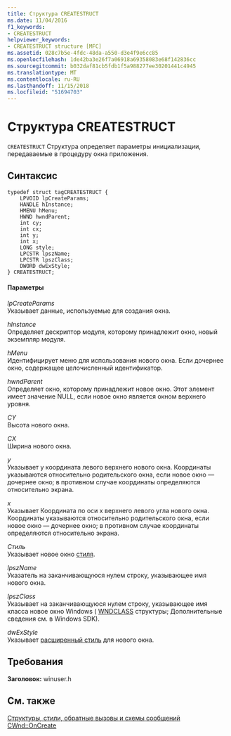 ```yaml
---
title: Структура CREATESTRUCT
ms.date: 11/04/2016
f1_keywords:
- CREATESTRUCT
helpviewer_keywords:
- CREATESTRUCT structure [MFC]
ms.assetid: 028c7b5e-4fdc-48da-a550-d3e4f9e6cc85
ms.openlocfilehash: 1de42ba3e26f7a06918a69358083e68f142836cc
ms.sourcegitcommit: b032daf81cb5fdb1f5a988277ee30201441c4945
ms.translationtype: MT
ms.contentlocale: ru-RU
ms.lasthandoff: 11/15/2018
ms.locfileid: "51694703"
---
```

# <a name="createstruct-structure"></a>Структура CREATESTRUCT

`CREATESTRUCT` Структура определяет параметры инициализации, передаваемые в процедуру окна приложения.

## <a name="syntax"></a>Синтаксис

```
typedef struct tagCREATESTRUCT {
    LPVOID lpCreateParams;
    HANDLE hInstance;
    HMENU hMenu;
    HWND hwndParent;
    int cy;
    int cx;
    int y;
    int x;
    LONG style;
    LPCSTR lpszName;
    LPCSTR lpszClass;
    DWORD dwExStyle;
} CREATESTRUCT;
```

#### <a name="parameters"></a>Параметры

*lpCreateParams*<br/>
Указывает данные, используемые для создания окна.

*hInstance*<br/>
Определяет дескриптор модуля, которому принадлежит окно, новый экземпляр модуля.

*hMenu*<br/>
Идентифицирует меню для использования нового окна. Если дочернее окно, содержащее целочисленный идентификатор.

*hwndParent*<br/>
Определяет окно, которому принадлежит новое окно. Этот элемент имеет значение NULL, если новое окно является окном верхнего уровня.

*CY*<br/>
Высота нового окна.

*CX*<br/>
Ширина нового окна.

*y*<br/>
Указывает y координата левого верхнего нового окна. Координаты указываются относительно родительского окна, если новое окно — дочернее окно; в противном случае координаты определяются относительно экрана.

*x*<br/>
Указывает Координата по оси x верхнего левого угла нового окна. Координаты указываются относительно родительского окна, если новое окно — дочернее окно; в противном случае координаты определяются относительно экрана.

*Стиль*<br/>
Указывает новое окно [стиля](../../mfc/reference/styles-used-by-mfc.md).

*lpszName*<br/>
Указатель на заканчивающуюся нулем строку, указывающее имя нового окна.

*lpszClass*<br/>
Указывает на заканчивающуюся нулем строку, указывающее имя класса новое окно Windows ( [WNDCLASS](/windows/desktop/api/winuser/ns-winuser-tagwndclassa) структуры; Дополнительные сведения см. в Windows SDK).

*dwExStyle*<br/>
Указывает [расширенный стиль](../../mfc/reference/styles-used-by-mfc.md#extended-window-styles) для нового окна.

## <a name="requirements"></a>Требования

**Заголовок:** winuser.h

## <a name="see-also"></a>См. также

[Структуры, стили, обратные вызовы и схемы сообщений](../../mfc/reference/structures-styles-callbacks-and-message-maps.md)<br/>
[CWnd::OnCreate](../../mfc/reference/cwnd-class.md#oncreate)

